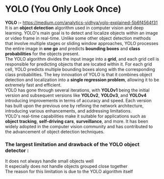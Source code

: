 # YOLO (You Only Look Once)
**YOLO :-** https://medium.com/analytics-vidhya/yolo-explained-5b6f4564f31  </br>
It is an **object detection** algorithm used in computer vision and deep learning.
YOLO's main goal is to detect and localize objects within an image or video frame in real-time.
Unlike some other object detection methods that involve multiple stages or sliding window approaches,
YOLO processes the entire image in **one go** and predicts **bounding boxes** and **class probabilities** for the objects present. </br>
The YOLO algorithm divides the input image into a **grid**, and each grid cell is responsible for predicting objects that are located within it.
For each grid cell, YOLO predicts multiple bounding boxes along with the corresponding class probabilities. The key innovation of YOLO is that
it combines object detection and localization into a **single regression problem**, allowing it to be extremely fast and efficient. </br>
YOLO has gone through several iterations, with **YOLOv1** being the initial version and subsequent versions like **YOLOv2**, **YOLOv3**, and **YOLOv4** introducing
improvements in terms of accuracy and speed. Each version has built upon the previous one by refining the network architecture, introducing various enhancements,
and addressing limitations. </br>
YOLO's real-time capabilities make it suitable for applications such as **object tracking**, **self-driving cars**, **surveillance**, and more. It has been widely adopted
in the computer vision community and has contributed to the advancement of object detection techniques.
### The largest limitation and drawback of the YOLO object detector :
It does not always handle small objects well </br>
It especially does not handle objects grouped close together </br>
The reason for this limitation is due to the YOLO algorithm itself
